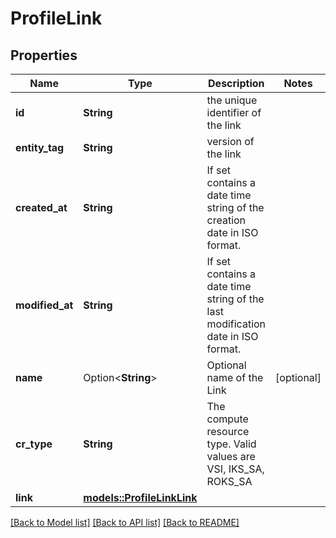 # ProfileLink

## Properties

Name | Type | Description | Notes
------------ | ------------- | ------------- | -------------
**id** | **String** | the unique identifier of the link | 
**entity_tag** | **String** | version of the link | 
**created_at** | **String** | If set contains a date time string of the creation date in ISO format. | 
**modified_at** | **String** | If set contains a date time string of the last modification date in ISO format. | 
**name** | Option<**String**> | Optional name of the Link | [optional]
**cr_type** | **String** | The compute resource type. Valid values are VSI, IKS_SA, ROKS_SA | 
**link** | [**models::ProfileLinkLink**](ProfileLink_link.md) |  | 

[[Back to Model list]](../README.md#documentation-for-models) [[Back to API list]](../README.md#documentation-for-api-endpoints) [[Back to README]](../README.md)



